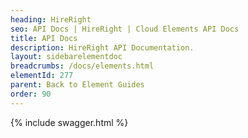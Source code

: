 ```yaml
---
heading: HireRight
seo: API Docs | HireRight | Cloud Elements API Docs
title: API Docs
description: HireRight API Documentation.
layout: sidebarelementdoc
breadcrumbs: /docs/elements.html
elementId: 277
parent: Back to Element Guides
order: 90
---
```


{% include swagger.html %}
